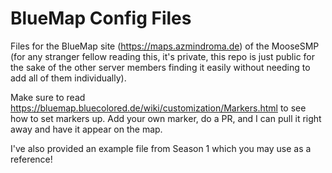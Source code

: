 # BlueMap Config Files
Files for the BlueMap site (https://maps.azmindroma.de) of the MooseSMP (for any stranger fellow reading this, it's private, this repo is just public for the sake of the other server members finding it easily without needing to add all of them individually). 

Make sure to read https://bluemap.bluecolored.de/wiki/customization/Markers.html to see how to set markers up. Add your own marker, do a PR, and I can pull it right away and have it appear on the map.

I've also provided an example file from Season 1 which you may use as a reference!
